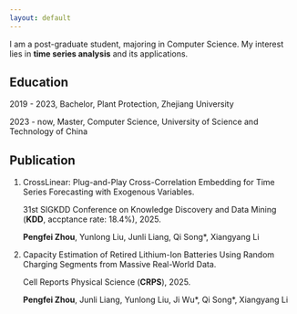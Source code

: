 ```yaml
---
layout: default
---
```


I am a post-graduate student, majoring in Computer Science. My interest lies in **time series analysis** and its applications.

## Education

2019 - 2023, Bachelor, Plant Protection, Zhejiang University

2023 - now, Master, Computer Science, University of Science and Technology of China

## Publication


1. CrossLinear: Plug-and-Play Cross-Correlation Embedding for Time Series Forecasting with Exogenous Variables.
    
    31st SIGKDD Conference on Knowledge Discovery and Data Mining (**KDD**, accptance rate: 18.4%), 2025.
    
    **Pengfei Zhou**, Yunlong Liu, Junli Liang, Qi Song\*, Xiangyang Li


2. Capacity Estimation of Retired Lithium-Ion Batteries Using Random Charging Segments from Massive Real-World Data.
    
    Cell Reports Physical Science (**CRPS**), 2025.
    
    **Pengfei Zhou**, Junli Liang, Yunlong Liu, Ji Wu\*, Qi Song\*, Xiangyang Li
